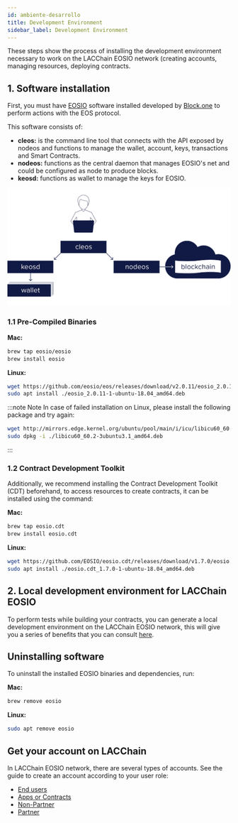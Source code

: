 ```yaml
---
id: ambiente-desarrollo
title: Development Environment
sidebar_label: Development Environment
---
```


These steps show the process of installing the development environment necessary to work on the LACChain EOSIO network (creating accounts, managing resources, deploying contracts.

## 1. Software installation
First, you must have [EOSIO](https://developers.eos.io/manuals/eos/latest/install/install-prebuilt-binaries) software installed developed by [Block.one](https://block.one/) to perform actions with the EOS protocol.

This software consists of:

- **cleos:** is the command line tool that connects with the API exposed by nodeos and functions to manage the wallet, account, keys, transactions and Smart Contracts.
- **nodeos:** functions as the central daemon that manages EOSIO's net and could be configured as node to produce blocks.
- **keosd:** functions as wallet to manage the keys for EOSIO.

![Cleos](/img/diagramas/cleos.png)

### 1.1 Pre-Compiled Binaries
**Mac:**
```bash
brew tap eosio/eosio
brew install eosio
```
**Linux:**
```bash
wget https://github.com/eosio/eos/releases/download/v2.0.11/eosio_2.0.11-1-ubuntu-18.04_amd64.deb
sudo apt install ./eosio_2.0.11-1-ubuntu-18.04_amd64.deb
```

:::note Note
In case of failed installation on Linux, please install the following package and try again:
```bash
wget http://mirrors.edge.kernel.org/ubuntu/pool/main/i/icu/libicu60_60.2-3ubuntu3.1_amd64.deb
sudo dpkg -i ./libicu60_60.2-3ubuntu3.1_amd64.deb
```
:::

### 1.2 Contract Development Toolkit

Additionally, we recommend installing the Contract Development Toolkit (CDT) beforehand, to access resources to create contracts, it can be installed using the command:

**Mac:**
```bash
brew tap eosio.cdt
brew install eosio.cdt
``` 

**Linux:**
```bash
wget https://github.com/EOSIO/eosio.cdt/releases/download/v1.7.0/eosio.cdt_1.7.0-1-ubuntu-18.04_amd64.deb
sudo apt install ./eosio.cdt_1.7.0-1-ubuntu-18.04_amd64.deb
``` 

## 2. Local development environment for LACChain EOSIO

To perform tests while building your contracts, you can generate a local development environment on the LACChain EOSIO network, this will give you a series of benefits that you can consult [here](../herramientas/lacchain-eosio-local).

## Uninstalling software

To uninstall the installed EOSIO binaries and dependencies, run:

**Mac:**
```bash
brew remove eosio
``` 

**Linux:**
```bash 
sudo apt remove eosio
``` 

## Get your account on LACChain

In LACChain EOSIO network, there are several types of accounts. See the guide to create an account according to your user role:

- [End users](./crear-cuenta-usuario)
- [Apps or Contracts](./crear-cuenta-contrato)
- [Non-Partner](./crear-cuenta-entidad)
- [Partner](./crear-cuenta-entidad)
